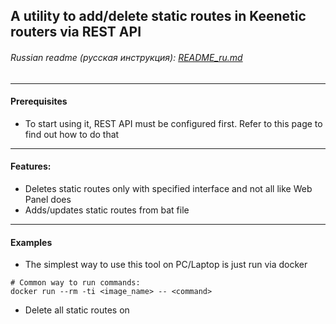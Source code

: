 ## A utility to add/delete static routes in Keenetic routers via REST API

###### Russian readme (русская инструкция): [README_ru.md](https://github.com/Noksa/gokeenapi/blob/main/README_ru.md)

---

#### Prerequisites
* To start using it, REST API must be configured first. Refer to this page to find out how to do that
---

#### Features:
* Deletes static routes only with specified interface and not all like Web Panel does
* Adds/updates static routes from bat file

---

#### Examples

* The simplest way to use this tool on PC/Laptop is just run via docker
```shell
# Common way to run commands:
docker run --rm -ti <image_name> -- <command>
```

* Delete all static routes on 